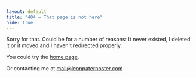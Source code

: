```yaml
---
layout: default
title: "404 – That page is not here"
hide: true
---
```


Sorry for that. Could be for a number of reasons: It never existed, I deleted it or it moved and I haven't redirected properly.

You could try the [home page](/).

Or contacting me at mail@leonpaternoster.com
